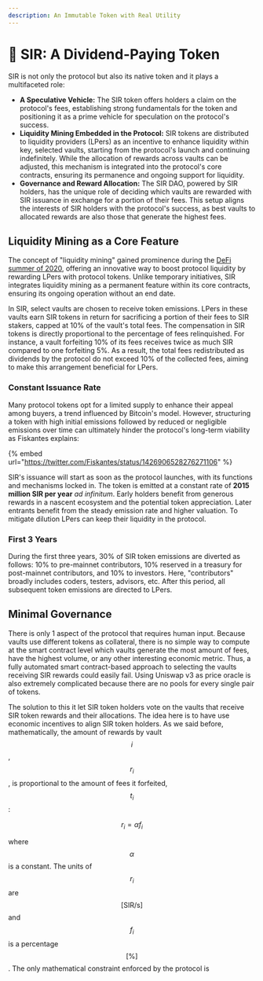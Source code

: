 ```yaml
---
description: An Immutable Token with Real Utility
---
```


# 🎩 SIR: A Dividend-Paying Token

SIR is not only the protocol but also its native token and it plays a multifaceted role:

* **A Speculative Vehicle:** The SIR token offers holders a claim on the protocol's fees, establishing strong fundamentals for the token and positioning it as a prime vehicle for speculation on the protocol's success.
* **Liquidity Mining Embedded in the Protocol:** SIR tokens are distributed to liquidity providers (LPers) as an incentive to enhance liquidity within key, selected vaults, starting from the protocol's launch and continuing indefinitely. While the allocation of rewards across vaults can be adjusted, this mechanism is integrated into the protocol's core contracts, ensuring its permanence and ongoing support for liquidity.
* **Governance and Reward Allocation:** The SIR DAO, powered by SIR holders, has the unique role of deciding which vaults are rewarded with SIR issuance in exchange for a portion of their fees. This setup aligns the interests of SIR holders with the protocol's success, as best vaults to allocated rewards are also those that generate the highest fees.

## **Liquidity Mining as a Core Feature**

The concept of "liquidity mining" gained prominence during the [DeFi summer of 2020](https://medium.com/@lily\_trangpham/the-formation-of-defi-summer-2020-conditions-for-a-new-defi-summer-a419d53d0d31), offering an innovative way to boost protocol liquidity by rewarding LPers with protocol tokens. Unlike temporary initiatives, SIR integrates liquidity mining as a permanent feature within its core contracts, ensuring its ongoing operation without an end date.

In SIR, select vaults are chosen to receive token emissions. LPers in these vaults earn SIR tokens in return for sacrificing a portion of their fees to SIR stakers, capped at 10% of the vault's total fees. The compensation in SIR tokens is directly proportional to the percentage of fees relinquished. For instance, a vault forfeiting 10% of its fees receives twice as much SIR compared to one forfeiting 5%. As a result, the total fees redistributed as dividends by the protocol do not exceed 10% of the collected fees, aiming to make this arrangement beneficial for LPers.

### Constant Issuance Rate

Many protocol tokens opt for a limited supply to enhance their appeal among buyers, a trend influenced by Bitcoin's model. However, structuring a token with high initial emissions followed by reduced or negligible emissions over time can ultimately hinder the protocol's long-term viability as Fiskantes explains:

{% embed url="https://twitter.com/Fiskantes/status/1426906528276271106" %}

SIR's issuance will start as soon as the protocol launches, with its functions and mechanisms locked in. The token is emitted at a constant rate of **2015 million SIR per year** _ad infinitum_. Early holders benefit from generous rewards in a nascent ecosystem and the potential token appreciation. Later entrants benefit from the steady emission rate and higher valuation. To mitigate dilution LPers can keep their liquidity in the protocol.

### First 3 Years

During the first three years, 30% of SIR token emissions are diverted as follows: 10% to pre-mainnet contributors, 10% reserved in a treasury for post-mainnet contributors, and 10% to investors. Here, "contributors" broadly includes coders, testers, advisors, etc. After this period, all subsequent token emissions are directed to LPers.

## Minimal Governance

There is only 1 aspect of the protocol that requires human input. Because vaults use different tokens as collateral, there is no simple way to compute at the smart contract level which vaults generate the most amount of fees, have the highest volume, or any other interesting economic metric. Thus, a fully automated smart contract-based approach to selecting the vaults receiving SIR rewards could easily fail. Using Uniswap v3 as price oracle is also extremely complicated because there are no pools for every single pair of tokens.

The solution to this it let SIR token holders vote on the vaults that receive SIR token rewards and their allocations. The idea here is to have use economic incentives to align SIR token holders. As we said before, mathematically, the amount of rewards by vault $$i$$, $$r_i$$, is proportional to the amount of fees it forfeited, $$t_i$$:

$$
r_i=\alpha f_i
$$

&#x20;where $$\alpha$$ is a constant. The units of $$r_i$$ are $$[\textrm{SIR/s}]$$ and $$f_i$$ is a percentage $$[\textrm{%}]$$. The only mathematical constraint enforced by the protocol is
